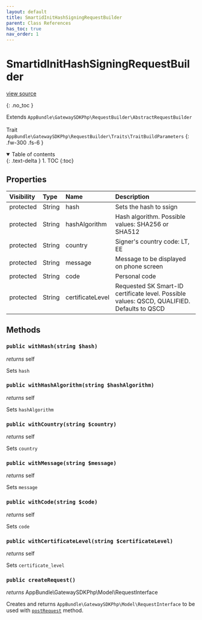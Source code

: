```yaml
---
layout: default
title: SmartidInitHashSigningRequestBuilder
parent: Class References
has_toc: true
nav_order: 1
---
```


# SmartidInitHashSigningRequestBuilder
[view source](https://github.com/Mark-Sign/gateway-sdk-php/blob/master/src/RequestBuilder/SmartidInitHashSigningRequestBuilder.php)

{: .no_toc }

Extends `AppBundle\GatewaySDKPhp\RequestBuilder\AbstractRequestBuilder` <br><br> Trait `AppBundle\GatewaySDKPhp\RequestBuilder\Traits\TraitBuildParameters`
{: .fw-300 .fs-6 }

<details open markdown="block">
  <summary>
    Table of contents
  </summary>
  {: .text-delta }
1. TOC
{:toc}
</details>

## Properties

| Visibility | Type | Name | Description |
| :--- | :--- | :--- | :--- |
| protected | String | hash | Sets the hash to ssign |
| protected | String | hashAlgorithm | Hash algorithm. Possible values: SHA256 or SHA512 |
| protected | String | country | Signer's country code: LT, EE |
| protected | String | message | Message to be displayed on phone screen |
| protected | String | code | Personal code |
| protected | String | certificateLevel | Requested SK Smart-ID certificate level. Possible values: QSCD, QUALIFIED. Defaults to QSCD |


## Methods

### `public withHash(string $hash)`

*returns* self

Sets `hash`

### `public withHashAlgorithm(string $hashAlgorithm)`

*returns* self

Sets `hashAlgorithm`

### `public withCountry(string $country)`

*returns* self

Sets `country`

### `public withMessage(string $message)`

*returns* self

Sets `message`

### `public withCode(string $code)`

*returns* self

Sets `code`

### `public withCertificateLevel(string $certificateLevel)`

*returns* self

Sets `certificate_level`

### `public createRequest()`

*returns* AppBundle\GatewaySDKPhp\Model\RequestInterface

Creates and returns `AppBundle\GatewaySDKPhp\Model\RequestInterface` to be used with [`postRequest`](/documentation/class-ref/GatewaySDKPhp/ConnectorInterface.html#public-postrequestappbundlegatewaysdkphpmodelrequestinterface-request) method.

